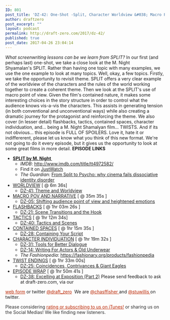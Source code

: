 ```yaml
---
ID: 801
post_title: 'DZ-42: One-Shot -Split, Character Worldview &#038; Macro POV'
author: draftzero
post_excerpt: ""
layout: podcast
permalink: http://draft-zero.com/2017/dz-42/
published: true
post_date: 2017-04-26 23:04:14
---
```

*What screenwriting lessons can be we learn from SPLIT?* In our first (and perhaps last) one-shot, we take a close look at the M. Night Shyamalan's SPLIT. Rather than having one topic with many examples, we use the one example to look at many topics. Well, okay, a few topics. Firstly, we take the opportunity to revisit theme. SPLIT offers a very clear example of the worldview of the characters and the rules of the world working together to create a coherent theme. Then we look at the SPLIT's use of macro point of view. Given the film's contained nature, it makes some interesting choices in the story structure in order to control what the audience knows vis-a-vis the characters. This assists in generating tension (in both conventional and unconventional ways) while also creating a dramatic journey for the protagonist and reinforcing the theme. We also cover (in lesser detail) flashbacks, tactics, contained spaces, character individuation, and... being a M. Night Shamalyan film... TWISTS. And if its not obvious... this episode is FULL OF SPOILERS. Love it, hate it or indiffererent, please let us know what you think of this new format. We're not going to do it every episode, but it gives us the opportunity to look at some great films in more detail. **EPISODE LINKS** 
*   **<span style="text-decoration: underline;">SPLIT by M. Night </span>** 
    *   *IMDB*: <a href="http://www.imdb.com/title/tt4972582/" target="_blank">http://www.imdb.com/title/tt4972582/</a>
    *   Find it on <a href="https://www.justwatch.com/us/movie/split-2016" target="_blank">JustWatch</a>
    *   *The Guardian:* <a href="https://www.theguardian.com/film/2017/jan/12/cinema-dissociative-personality-disorder-split-james-mcavoy" target="_blank">From Split to Psycho: why cinema fails dissociative identity disorder</a>
*   <span style="text-decoration: underline;">WORLDVIEW</span> [ @ 6m 36s] 
    *   [DZ-41: Theme and Worldview][1]
*   <span style="text-decoration: underline;">MACRO POV AND NARRATIVE</span> [ @ 35m 35s ] 
    *   [DZ-05: Shifting audience point of view and heightened emotions][2]
*   <span style="text-decoration: underline;">FLASHBACKS</span> [ @ 1hr 03m 26s ] 
    *   [DZ-21: Scene Transitions and the Hook][3]
*   <span style="text-decoration: underline;">TACTICS</span> [ @ 1hr 12m 34s] 
    *   [DZ-40: Tactics and Scenes][4]
*   <span style="text-decoration: underline;">CONTAINED SPACES</span> [ @ 1hr 15m 35s ] 
    *   [DZ-28: Containing Your Script][5]
*   <span style="text-decoration: underline;">CHARACTER INDIVIDUATION</span> [ @ 1hr 19m 32s ] 
    *   [DZ-31: Tools for Better Dialogue][6]
    *   [DZ-14: Writing For Actors & Old Underwear][7]
    *   *The Fashionpedia*: <https://fashionary.org/products/fashionpedia>
*   <span style="text-decoration: underline;">TWIST ENDINGS</span> [ @ 1hr 33m 00s] 
    *   [DZ-25: Coincidences, Contrivances & Giant Eagles][8]
*   <span style="text-decoration: underline;">EPISODE WRAP</span> [ @ 1hr 50m 41s ] 
    *   [DZ-38: Excelling at Exposition (Part 2)][9] Please send feedback to ask at draft-zero.com, via our 

<a style="font-weight: inherit; font-style: inherit; color: #ba2500;" href="http://draft-zero.com/feedback/" target="_blank">web form</a> or twitter <a style="font-weight: inherit; font-style: inherit; color: #ba2500;" href="https://twitter.com/draft_zero" target="_blank">@draft_zero</a>  We are <a style="font-weight: inherit; font-style: inherit; color: #ba2500;" href="http://www.twitter.com/chasffisher" target="_blank">@chasffisher </a>and <a style="font-weight: inherit; font-style: inherit; color: #ba2500;" href="http://www.twitter.com/stuwillis" target="_blank">@stuwillis </a>on twitter. <p style="color: #2d2d2d;">
  Please considering <a style="font-weight: inherit; font-style: inherit; color: #ba2500;" href="https://itunes.apple.com/au/podcast/draft-zero-screenwriting-podcast/id847126598?mt=2&ls=1">rating or subscribing to us on iTunes!</a> or sharing us on the Social Medias! We like finding new listeners.
</p>

 [1]: http://draft-zero.com/2017/dz-41/
 [2]: http://draft-zero.com/2014/dz-05/
 [3]: http://draft-zero.com/2015/dz-21/
 [4]: http://draft-zero.com/2017/dz-40/
 [5]: http://draft-zero.com/2015/dz-28/
 [6]: http://draft-zero.com/2016/dz-31/
 [7]: http://draft-zero.com/2014/dz-14/
 [8]: http://draft-zero.com/2015/dz-25/
 [9]: http://draft-zero.com/2016/dz-38/
